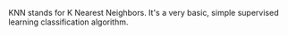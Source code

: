 KNN stands for K Nearest Neighbors. It's a very basic, simple supervised learning classification algorithm. 
